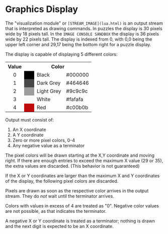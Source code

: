 Graphics Display
================

The "visualization module" or `[STREAM_IMAGE](lua.html)` is an output stream that is interpreted as drawing commands.  In puzzles the display is 30 pixels wide by 18 pixels tall.  In the `IMAGE CONSOLE SANDBOX` the display is 36 pixels wide by 22 pixels tall.  The display is indexed from 0, with 0,0 being the upper left corner and 29,17 being the bottom right for a puzzle display.

The display is capable of displaying 5 different colors:

<table>
<tr><th>Value</th><th colspan="3">Color</th></tr>
<tr><td style="text-align:center">0</td><td style="width: 1em; background-color: black">&nbsp;</td><td>Black</td><td>#000000</td></tr>
<tr><td style="text-align:center">1</td><td style="width: 1em; background-color: #464646">&nbsp;</td><td>Dark Grey</td><td>#464646</td></tr>
<tr><td style="text-align:center">2</td><td style="width: 1em; background-color: #9c9c9c">&nbsp;</td><td>Light Grey</td><td>#9c9c9c</td></tr>
<tr><td style="text-align:center">3</td><td style="width: 1em; background-color: #fafafa">&nbsp;</td><td>White</td><td>#fafafa</td></tr>
<tr><td style="text-align:center">4</td><td style="width: 1em; background-color: #c00b0b">&nbsp;</td><td>Red</td><td>#c00b0b</td></tr>
</table>

Output must consist of:

1. An X coordinate
2. A Y coordinate
3. Zero or more pixel colors, 0-4
4. Any negative value as a terminator

The pixel colors will be drawn starting at the X,Y coordinate and moving right. If there are enough entries to exceed the maximum X value (29 or 35), the extra values are discarded. (This behavior is not guaranteed)

If the X or Y coordinates are larger than the maximum X and Y coordinates of the display, the following pixel colors are discarded.

Pixels are drawn as soon as the respective color arrives in the output stream.  They do _not_ wait until the terminator arrives.

Colors with values in excess of 4 are treated as "0".  Negative color values are not possible, as that indicates the terminator.

A negative X or Y coordinate is treated as a terminator; nothing is drawn and the next digit is expected to be an X coordinate.

